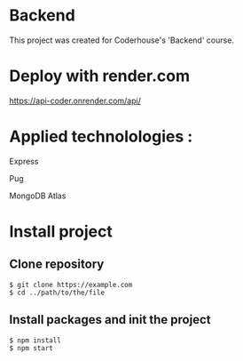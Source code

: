 # Backend

This project was created for Coderhouse's 'Backend' course.

# Deploy with render.com

https://api-coder.onrender.com/api/

# Applied technolologies :

<p>Express</p>
<p>Pug</p>
<p>MongoDB Atlas</p>

# Install project
## Clone repository

```
$ git clone https://example.com
$ cd ../path/to/the/file
```
## Install packages and init the project
```
$ npm install
$ npm start
```
